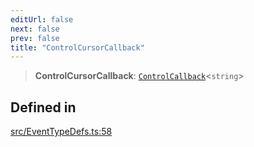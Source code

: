```yaml
---
editUrl: false
next: false
prev: false
title: "ControlCursorCallback"
---
```


> **ControlCursorCallback**: [`ControlCallback`](/api/type-aliases/controlcallback/)\<`string`\>

## Defined in

[src/EventTypeDefs.ts:58](https://github.com/fabricjs/fabric.js/blob/v6.0.0-rc4/src/EventTypeDefs.ts#L58)
